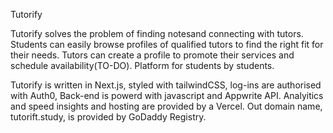Tutorify

Tutorify solves the problem of finding notesand connecting with tutors. Students can easily browse profiles of qualified tutors to find the right fit for their needs. Tutors can create a profile to promote their services and schedule availability(TO-DO).
Platform for students by students.

Tutorify is written in Next.js, styled with tailwindCSS, log-ins are authorised with Auth0, Back-end is powerd with javascript and Appwrite API. Analyitics and speed insights and hosting are provided by a Vercel. Out domain name, tutorift.study, is provided by GoDaddy Registry.